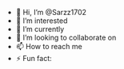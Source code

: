 - 👋 Hi, I’m @Sarzz1702
- 👀 I’m interested 
- 🌱 I’m currently 
- 💞️ I’m looking to collaborate on
- 📫 How to reach me 
- ⚡ Fun fact: 

<!---
Sarzz1702/Sarzz1702 is a ✨ special ✨ repository because its `README.md` (this file) appears on your GitHub profile.
You can click the Preview link to take a look at your changes.
--->
